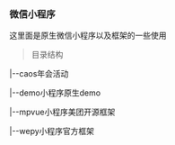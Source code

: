 ### 微信小程序

这里面是原生微信小程序以及框架的一些使用

> 目录结构

|--caos年会活动

|--demo小程序原生demo

|--mpvue小程序美团开源框架

|--wepy小程序官方框架
